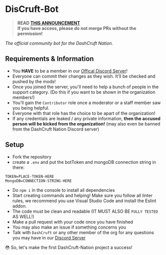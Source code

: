# DisCruft-Bot

> **READ [THIS ANNOUNCEMENT](https://discord.com/channels/644764850706448384/660623947620155423/823783669575581697) <br />
> If you have access, please do not merge PRs without the permission!**

_The official community bot for the DashCruft Nation._

## Requirements & Information

- You **HAVE** to be a member in our [Offical Discord Server](https://dashcruft.com/discord)!
- Everyone can commit their changes as they wish. It'll be checked and pushed by the mods!
- Once you joined the server, you'll need to help a bunch of people in the support category. (Do this if you want to be shown in the organization members!)
- You'll gain the `Contributor` role once a moderator or a staff member saw you being helpful.
- Everyone with that role has the choice to be apart of the organization!
- If any credentials are leaked / any private information, **then the accused person will be kicked from the organization!** (may also even be banned from the DashCruft Nation Discord server)

## Setup

- Fork the repository
- create a `.env` and put the botToken and mongoDB connection string in there: 
```
TOKEN=PLACE-TOKEN-HERE
MongoDB=CONNECTION-STRING-HERE
```
- Do `npm i` in the console to install all dependencies
- Start creating commands and helping! Make sure you follow all linter rules, we recommend you use Visual Studio Code and install the Eslint addon.
- The code must be clean and readable (IT MUST ALSO BE `FULLY TESTED` AS WELL!)
- Make a pull request with your code once you have finished
- You may also make an issue if something concerns you
- Talk with `DashCruft` or any other member of the org for any questions you may have in our [Discord Server](https://dashcruft.com/discord)

😳 So, let's make the first DashCruft-Nation project a success!
